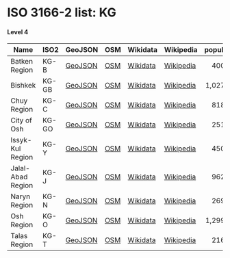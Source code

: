 # ISO 3166-2 list: KG


#### Level 4
Name | ISO2 | GeoJSON | OSM | Wikidata | Wikipedia | population 
--- | --- | --- | --- | --- | --- | --: 
Batken Region | KG-B | [GeoJSON](../../geojson/high/iso2/KG/KG-B.geojson) | [OSM](https://www.openstreetmap.org/relation/178019) | [Wikidata](https://www.wikidata.org/wiki/Q487631) | [Wikipedia](http://en.wikipedia.org/wiki/ru%3A%D0%91%D0%B0%D1%82%D0%BA%D0%B5%D0%BD%D1%81%D0%BA%D0%B0%D1%8F%20%D0%BE%D0%B1%D0%BB%D0%B0%D1%81%D1%82%D1%8C) | 400,400
Bishkek | KG-GB | [GeoJSON](../../geojson/high/iso2/KG/KG-GB.geojson) | [OSM](https://www.openstreetmap.org/relation/8493930) | [Wikidata](https://www.wikidata.org/wiki/Q9361) | [Wikipedia](http://en.wikipedia.org/wiki/ky%3A%D0%91%D0%B8%D1%88%D0%BA%D0%B5%D0%BA) | 1,027,200
Chuy Region | KG-C | [GeoJSON](../../geojson/high/iso2/KG/KG-C.geojson) | [OSM](https://www.openstreetmap.org/relation/178026) | [Wikidata](https://www.wikidata.org/wiki/Q486370) | [Wikipedia](http://en.wikipedia.org/wiki/ru%3A%D0%A7%D1%83%D0%B9%D1%81%D0%BA%D0%B0%D1%8F%20%D0%BE%D0%B1%D0%BB%D0%B0%D1%81%D1%82%D1%8C) | 818,000
City of Osh | KG-GO | [GeoJSON](../../geojson/high/iso2/KG/KG-GO.geojson) | [OSM](https://www.openstreetmap.org/relation/8496351) | [Wikidata](https://www.wikidata.org/wiki/Q47282) | [Wikipedia](http://en.wikipedia.org/wiki/en%3AOsh) | 251,000
Issyk-Kul Region | KG-Y | [GeoJSON](../../geojson/high/iso2/KG/KG-Y.geojson) | [OSM](https://www.openstreetmap.org/relation/178025) | [Wikidata](https://www.wikidata.org/wiki/Q487413) | [Wikipedia](http://en.wikipedia.org/wiki/ru%3A%D0%98%D1%81%D1%81%D1%8B%D0%BA-%D0%9A%D1%83%D0%BB%D1%8C%D1%81%D0%BA%D0%B0%D1%8F%20%D0%BE%D0%B1%D0%BB%D0%B0%D1%81%D1%82%D1%8C) | 450,700
Jalal-Abad Region | KG-J | [GeoJSON](../../geojson/high/iso2/KG/KG-J.geojson) | [OSM](https://www.openstreetmap.org/relation/178024) | [Wikidata](https://www.wikidata.org/wiki/Q487640) | [Wikipedia](http://en.wikipedia.org/wiki/ru%3A%D0%94%D0%B6%D0%B0%D0%BB%D0%B0%D0%BB-%D0%90%D0%B1%D0%B0%D0%B4%D1%81%D0%BA%D0%B0%D1%8F%20%D0%BE%D0%B1%D0%BB%D0%B0%D1%81%D1%82%D1%8C) | 962,200
Naryn Region | KG-N | [GeoJSON](../../geojson/high/iso2/KG/KG-N.geojson) | [OSM](https://www.openstreetmap.org/relation/1251542) | [Wikidata](https://www.wikidata.org/wiki/Q486375) | [Wikipedia](http://en.wikipedia.org/wiki/ru%3A%D0%9D%D0%B0%D1%80%D1%8B%D0%BD%D1%81%D0%BA%D0%B0%D1%8F%20%D0%BE%D0%B1%D0%BB%D0%B0%D1%81%D1%82%D1%8C) | 269,700
Osh Region | KG-O | [GeoJSON](../../geojson/high/iso2/KG/KG-O.geojson) | [OSM](https://www.openstreetmap.org/relation/178020) | [Wikidata](https://www.wikidata.org/wiki/Q231987) | [Wikipedia](http://en.wikipedia.org/wiki/ru%3A%D0%9E%D1%88%D1%81%D0%BA%D0%B0%D1%8F%20%D0%BE%D0%B1%D0%BB%D0%B0%D1%81%D1%82%D1%8C) | 1,299,500
Talas Region | KG-T | [GeoJSON](../../geojson/high/iso2/KG/KG-T.geojson) | [OSM](https://www.openstreetmap.org/relation/178023) | [Wikidata](https://www.wikidata.org/wiki/Q109838) | [Wikipedia](http://en.wikipedia.org/wiki/ru%3A%D0%A2%D0%B0%D0%BB%D0%B0%D1%81%D1%81%D0%BA%D0%B0%D1%8F%20%D0%BE%D0%B1%D0%BB%D0%B0%D1%81%D1%82%D1%8C) | 216,100
